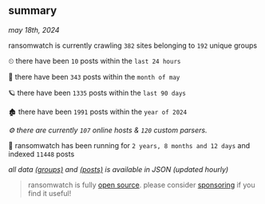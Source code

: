 
## summary
_may 18th, 2024_

ransomwatch is currently crawling `382` sites belonging to `192` unique groups

⏲ there have been `10` posts within the `last 24 hours`

🦈 there have been `343` posts within the `month of may`

🪐 there have been `1335` posts within the `last 90 days`

🏚 there have been `1991` posts within the `year of 2024`

_⚙️ there are currently `107` online hosts & `120` custom parsers._

🦕 ransomwatch has been running for `2 years, 8 months and 12 days` and indexed `11448` posts

_all data  [(groups)](http://ransomwhat.telemetry.ltd/groups) and [(posts)](http://ransomwhat.telemetry.ltd/posts) is available in JSON (updated hourly)_

> ransomwatch is fully [open source](https://github.com/joshhighet/ransomwatch#ransomwatch--). please consider [sponsoring](https://github.com/sponsors/joshhighet) if you find it useful!
